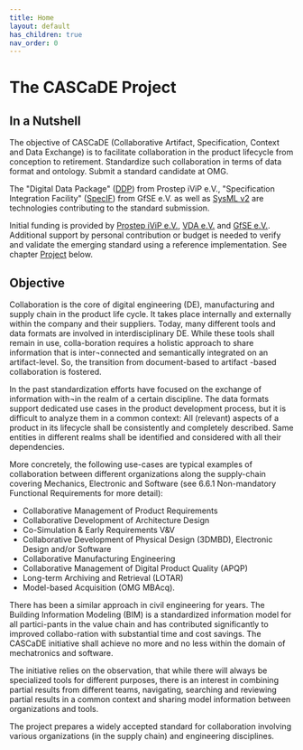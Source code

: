 ```yaml
---
title: Home
layout: default
has_children: true
nav_order: 0
---
```


# The CASCaDE Project

## In a Nutshell

The objective of CASCaDE (Collaborative Artifact, Specification, Context and Data Exchange) is to facilitate collaboration in the product lifecycle from conception to retirement. 
Standardize such collaboration in terms of data format and ontology. 
Submit a standard candidate at OMG.

The "Digital Data Package" (<a href="https://www.prostep.org/shop/detail?ai[action]=detail&ai[controller]=Catalog&ai[d_name]=ddp_rec">DDP</a>) from Prostep iViP e.V.,
"Specification Integration Facility" (<a href="https://specif.de">SpecIF</a>) from GfSE e.V. 
as well as <a href="https://www.omg.org/spec/SysML/2.0/Beta2/About-SysML">SysML v2</a> 
are technologies contributing to the standard submission.

Initial funding is provided by <a href="https://www.prostep.org/">Prostep iViP e.V.</a>, 
<a href="https://www.vda.de">VDA e.V.</a> and <a href="https://GfSE.org">GfSE e.V.</a>. 
Additional support by personal contribution or budget is needed to verify and validate the emerging standard using a reference implementation. See chapter [Project](./project.html) below.  

## Objective

Collaboration is the core of digital engineering (DE), manufacturing and supply chain in the product life cycle. 
It takes place internally and externally within the company and their suppliers. 
Today, many different tools and data formats are involved in interdisciplinary DE. 
While these tools shall remain in use, colla-boration requires a holistic approach to share information that is inter¬connected and semantically integrated on an artifact-level. 
So, the transition from document-based to artifact -based collaboration is fostered.

In the past standardization efforts have focused on the exchange of information with¬in the realm of a certain discipline. 
The data formats support dedicated use cases in the product development process, but it is difficult to analyze them in a common context: 
All (relevant) aspects of a product in its lifecycle shall be consistently and completely described. 
Same entities in different realms shall be identified and considered with all their dependencies. 

More concretely, the following use-cases are typical examples of collaboration between different organizations along the supply-chain covering Mechanics, Electronic and Software (see 6.6.1 Non-mandatory Functional Requirements for more detail):
- Collaborative Management of Product Requirements
- Collaborative Development of Architecture Design
- Co-Simulation & Early Requirements V&V
- Collaborative Development of Physical Design (3DMBD), Electronic Design and/or Software
- Collaborative Manufacturing Engineering
- Collaborative Management of Digital Product Quality (APQP)
- Long-term Archiving and Retrieval (LOTAR)
- Model-based Acquisition (OMG MBAcq).

There has been a similar approach in civil engineering for years. 
The Building Information Modeling (BIM) is a standardized information model for all partici-pants in the value chain and has contributed significantly 
to improved collabo-ration with substantial time and cost savings. The CASCaDE initiative shall achieve no more and no less within the domain of mechatronics and software.

The initiative relies on the observation, that while there will always be specialized tools for different purposes, there is an interest in 
combining partial results from different teams, navigating, searching and reviewing partial results in a common context and sharing model information between organizations and tools.

The project prepares a widely accepted standard for collaboration involving various organizations (in the supply chain) and engineering disciplines.
